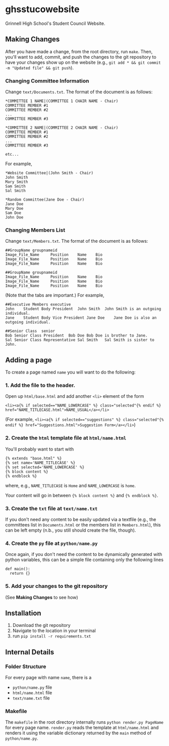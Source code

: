 # ghsstucowebsite
Grinnell High School's Student Council Website.

## Making Changes
After you have made a change, from the root directory, run `make`. Then, you'll want to add, commit, and push the changes to the git repository to have your changes show up on the website (e.g., `git add * && git commit -m "Updated file" && git push`).

### Changing Committee Information
Change `text/Documents.txt`. The format of the document is as follows:
```
*COMMITTEE 1 NAME|(COMMITTEE 1 CHAIR NAME - Chair)
COMMITTEE MEMBER #1
COMMITTEE MEMBER #2
...
COMMITTEE MEMBER #3

*COMMITTEE 2 NAME|(COMMITTEE 2 CHAIR NAME - Chair)
COMMITTEE MEMBER #1
COMMITTEE MEMBER #2
...
COMMITTEE MEMBER #3

etc...
```
For example,
```
*Website Committee|(John Smith - Chair)
John Smith
Mary Smith
Sam Smith
Sal Smith

*Random Committee(Jane Doe - Chair)
Jane Doe
Mary Doe
Sam Doe
John Doe
```


### Changing Members List
Change `text/Members.txt`. The format of the document is as follows:
```
##GroupName	groupnameid
Image_File_Name		Position	Name	Bio
Image_File_Name		Position	Name	Bio
Image_File_Name		Position	Name	Bio

##GroupName	groupnameid
Image_File_Name		Position	Name	Bio
Image_File_Name		Position	Name	Bio
Image_File_Name		Position	Name	Bio
```
(Note that the tabs are important.)
For example,
```
##Executive Members	executive
John	Student Body President	John Smith	John Smith is an outgoing individual.
Jane	Student Body Vice President	Jane Doe	Jane Doe is also an outgoing individual.

##Senior Class	senior
Bob	Senior Class President	Bob Doe	Bob Doe is brother to Jane.
Sal	Senior Class Representative	Sal Smith	Sal Smith is sister to John.
```

## Adding a page
To create a page named `name` you will want to do the following:

### 1. Add the file to the header.

Open up `html/base.html` and add another `<li>` element of the form

`<li><a{% if selected=="NAME_LOWERCASE" %} class="selected"{% endif %} href="NAME_TITLECASE.html">NAME_USUAL</a></li>`

(For example, `<li><a{% if selected=="suggestions" %} class="selected"{% endif %} href="Suggestions.html">Suggestion Form</a></li>`)

### 2. Create the `html` template file at `html/name.html`

You'll probably want to start with
```
{% extends "base.html" %}
{% set name='NAME_TITLECASE' %}
{% set selected='NAME_LOWERCASE' %}
{% block content %}
{% endblock %}
```
where, e.g., `NAME_TITLECASE` is `Home` and `NAME_LOWERCASE` is `home`.

Your content will go in between `{% block content %}` and `{% endblock %}`.

### 3. Create the `txt` file at `text/name.txt`

If you don't need any content to be easily updated via a textfile (e.g., the committees list in `Documents.html` or the members list in `Members.html`), this can be left empty (n.b., you still should create the file, though).

### 4. Create the `py` file at `python/name.py`

Once again, if you don't need the content to be dynamically generated with python variables, this can be a simple file containing only the following lines
```
def main():
  return {}
```

### 5. Add your changes to the git repository

(See **Making Changes** to see how)

## Installation

1. Download the git repository
2. Navigate to the location in your terminal
3. run `pip install -r requirements.txt`

## Internal Details
### Folder Structure
For every page with name `name`, there is a

* `python/name.py` file
* `html/name.html` file
* `text/name.txt` file

### Makefile
The `makefile` in the root directory internally runs `python render.py PageName` for every page name. `render.py` reads the template at `html/name.html` and renders it using the variable dictionary returned by the `main` method of `python/name.py`.
